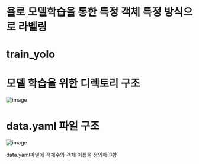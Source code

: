 # 욜로 모델학습을 통한 특정 객체 특정 방식으로 라벨링
# train_yolo
# 모델 학습을 위한 디렉토리 구조
![image](https://github.com/user-attachments/assets/ff795397-9326-4055-a6ec-d94caea2bf49)
# data.yaml 파일 구조
![image](https://github.com/user-attachments/assets/8b55a5e1-f546-4aab-b1c7-46596907239c)

data.yaml파일에 객체수와 객체 이름을 정의해야함

